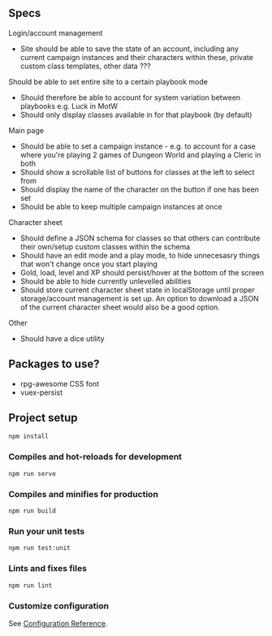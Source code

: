 ## Specs

Login/account management
- Site should be able to save the state of an account, including any current campaign instances and their characters within these, private custom class templates, other data ???

Should be able to set entire site to a certain playbook mode
- Should therefore be able to account for system variation between playbooks e.g. Luck in MotW 
- Should only display classes available in for that playbook (by default)

Main page
- Should be able to set a campaign instance - e.g. to account for a case where you're playing 2 games of Dungeon World and playing a Cleric in both
- Should show a scrollable list of buttons for classes at the left to select from
- Should display the name of the character on the button if one has been set
- Should be able to keep multiple campaign instances at once

Character sheet
- Should define a JSON schema for classes so that others can contribute their own/setup custom classes within the schema
- Should have an edit mode and a play mode, to hide unnecesasry things that won't change once you start playing
- Gold, load, level and XP should persist/hover at the bottom of the screen
- Should be able to hide currently unlevelled abilities
- Should store current character sheet state in localStorage until proper storage/account management is set up. An option to download a JSON of the current character sheet would also be a good option.

Other
- Should have a dice utility

## Packages to use?
- rpg-awesome CSS font
- vuex-persist

## Project setup
```
npm install
```

### Compiles and hot-reloads for development
```
npm run serve
```

### Compiles and minifies for production
```
npm run build
```

### Run your unit tests
```
npm run test:unit
```

### Lints and fixes files
```
npm run lint
```

### Customize configuration
See [Configuration Reference](https://cli.vuejs.org/config/).
